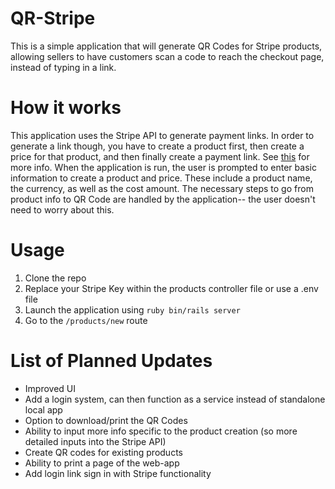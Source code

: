 # QR-Stripe
This is a simple application that will generate QR Codes for Stripe products, allowing sellers to have customers scan a code to reach the checkout page, instead of typing in a link. 

# How it works
This application uses the Stripe API to generate payment links. In order to generate a link though, you have to create a product first, then create a price for that product, and then finally create a payment link. See [this](https://stripe.com/docs/payment-links/api) for more info.
When the application is run, the user is prompted to enter basic information to create a product and price. These include a product name, the currency, as well as the cost amount. The necessary steps to go from product info to QR Code are handled by the application-- the user doesn't need to worry about this. 

# Usage
1. Clone the repo
2. Replace your Stripe Key within the products controller file or use a .env file
3. Launch the application using `ruby bin/rails server`
4. Go to the `/products/new` route

# List of Planned Updates
- Improved UI
- Add a login system, can then function as a service instead of standalone local app
- Option to download/print the QR Codes
- Ability to input more info specific to the product creation (so more detailed inputs into the Stripe API)
- Create QR codes for existing products
- Ability to print a page of the web-app
- Add login link sign in with Stripe functionality
